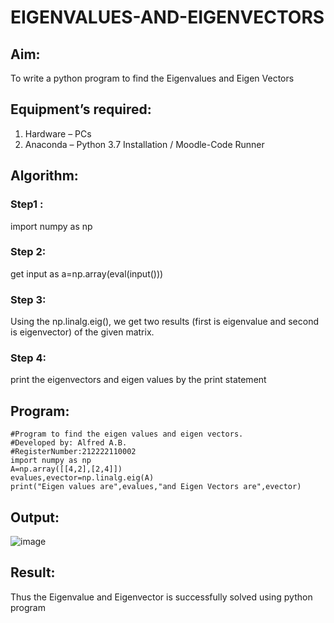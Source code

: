# EIGENVALUES-AND-EIGENVECTORS
## Aim:
To write a python program to find the Eigenvalues and Eigen Vectors

## Equipment’s required:
1. 	Hardware – PCs
2. 	Anaconda – Python 3.7 Installation / Moodle-Code Runner
## Algorithm:
### Step1 :
import numpy as np
### Step 2:
get input as a=np.array(eval(input()))
### Step 3:
Using the np.linalg.eig(), we get two results (first is eigenvalue and second is eigenvector) of the given matrix.
### Step 4:
print the eigenvectors and eigen values by the print statement

## Program:
```
#Program to find the eigen values and eigen vectors.
#Developed by: Alfred A.B.
#RegisterNumber:212222110002
import numpy as np
A=np.array([[4,2],[2,4]])
evalues,evector=np.linalg.eig(A)
print("Eigen values are",evalues,"and Eigen Vectors are",evector)
```

## Output:
![image](https://github.com/Alfredsec/EIGENVALUES-AND-EIGENVECTORS/assets/120621608/269b6f00-f01e-4647-b526-a62456be5aa0)

## Result:
Thus the Eigenvalue and Eigenvector is successfully solved using python program
